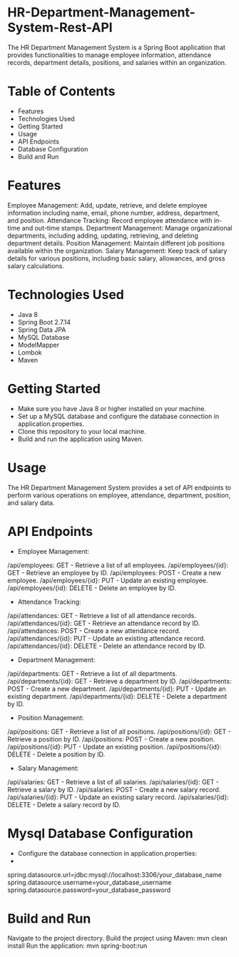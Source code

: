 # HR-Department-Management-System-Rest-API
The HR Department Management System is a Spring Boot application that provides functionalities to manage employee information, attendance records, department details, positions, and salaries within an organization.

# Table of Contents
* Features
* Technologies Used
* Getting Started
* Usage
* API Endpoints
* Database Configuration
* Build and Run

# Features
Employee Management: Add, update, retrieve, and delete employee information including name, email, phone number, address, department, and position.
Attendance Tracking: Record employee attendance with in-time and out-time stamps.
Department Management: Manage organizational departments, including adding, updating, retrieving, and deleting department details.
Position Management: Maintain different job positions available within the organization.
Salary Management: Keep track of salary details for various positions, including basic salary, allowances, and gross salary calculations.

# Technologies Used
* Java 8
* Spring Boot 2.7.14
* Spring Data JPA
* MySQL Database
* ModelMapper
* Lombok
* Maven

# Getting Started
* Make sure you have Java 8 or higher installed on your machine.
* Set up a MySQL database and configure the database connection in application.properties.
* Clone this repository to your local machine.
* Build and run the application using Maven.

# Usage
The HR Department Management System provides a set of API endpoints to perform various operations on employee, attendance, department, position, and salary data.

# API Endpoints
* Employee Management:

/api/employees: GET - Retrieve a list of all employees.
/api/employees/{id}: GET - Retrieve an employee by ID.
/api/employees: POST - Create a new employee.
/api/employees/{id}: PUT - Update an existing employee.
/api/employees/{id}: DELETE - Delete an employee by ID.

* Attendance Tracking:

/api/attendances: GET - Retrieve a list of all attendance records.
/api/attendances/{id}: GET - Retrieve an attendance record by ID.
/api/attendances: POST - Create a new attendance record.
/api/attendances/{id}: PUT - Update an existing attendance record.
/api/attendances/{id}: DELETE - Delete an attendance record by ID.

* Department Management:

/api/departments: GET - Retrieve a list of all departments.
/api/departments/{id}: GET - Retrieve a department by ID.
/api/departments: POST - Create a new department.
/api/departments/{id}: PUT - Update an existing department.
/api/departments/{id}: DELETE - Delete a department by ID.

* Position Management:

/api/positions: GET - Retrieve a list of all positions.
/api/positions/{id}: GET - Retrieve a position by ID.
/api/positions: POST - Create a new position.
/api/positions/{id}: PUT - Update an existing position.
/api/positions/{id}: DELETE - Delete a position by ID.

* Salary Management:

/api/salaries: GET - Retrieve a list of all salaries.
/api/salaries/{id}: GET - Retrieve a salary by ID.
/api/salaries: POST - Create a new salary record.
/api/salaries/{id}: PUT - Update an existing salary record.
/api/salaries/{id}: DELETE - Delete a salary record by ID.

# Mysql Database Configuration
* Configure the database connection in application.properties:
* 
spring.datasource.url=jdbc:mysql://localhost:3306/your_database_name
spring.datasource.username=your_database_username
spring.datasource.password=your_database_password

# Build and Run
Navigate to the project directory.
Build the project using Maven: mvn clean install
Run the application: mvn spring-boot:run
